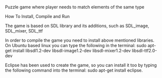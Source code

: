 Puzzle game where player needs to match elements of the same type

How To Install, Compile and Run

The game is based on SDL library and its additions, such as SDL_image, SDL_mixer, SDL_ttf

In order to compile the game you need to install above mentioned libraries. On Ubuntu based linux you can type the following in the terminal: sudo apt-get install libsdl1.2-dev libsdl-image1.2-dev libsdl-mixer1.2-dev libsdl-ttf2.0-dev

Eclipse has been used to create the game, so you can install it too by typing the following command into the terminal:
sudo apt-get install eclipse.
